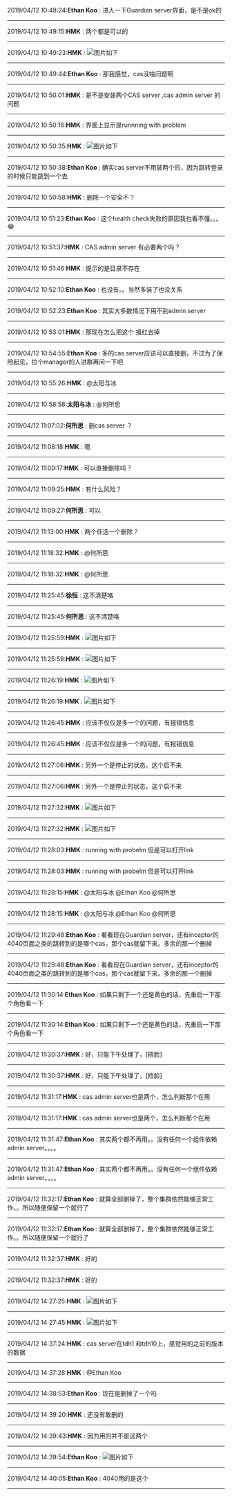 2019/04/12 10:48:24:**Ethan Koo** : 进入一下Guardian server界面，是不是ok的
*************************************************************************************
2019/04/12 10:49:15:**HMK** : 两个都是可以的
*************************************************************************************
2019/04/12 10:49:23:**HMK** : ![图片如下](ATTACHMENT/1555037350.0352252.png)
*******************************************************************************
2019/04/12 10:49:44:**Ethan Koo** : 那我感觉，cas没啥问题啊
*************************************************************************************
2019/04/12 10:50:01:**HMK** : 是不是安装两个CAS server ,cas admin server 的问题
*************************************************************************************
2019/04/12 10:50:16:**HMK** : 界面上显示是runnning with problem
*************************************************************************************
2019/04/12 10:50:35:**HMK** : ![图片如下](ATTACHMENT/1555037422.264778.png)
*******************************************************************************
2019/04/12 10:50:38:**Ethan Koo** : 确实cas server不用装两个的，因为跳转登录的时候只能跳到一个去
*************************************************************************************
2019/04/12 10:50:58:**HMK** : 删除一个安全不？
*************************************************************************************
2019/04/12 10:51:23:**Ethan Koo** : 这个health check失败的原因我也看不懂。。。😂
*************************************************************************************
2019/04/12 10:51:37:**HMK** : CAS admin server 有必要两个吗？
*************************************************************************************
2019/04/12 10:51:46:**HMK** : 提示的是目录不存在
*************************************************************************************
2019/04/12 10:52:10:**Ethan Koo** : 也没有。。当然多装了也没关系
*************************************************************************************
2019/04/12 10:52:23:**Ethan Koo** : 其实大多数情况下用不到admin server
*************************************************************************************
2019/04/12 10:53:01:**HMK** : 那现在怎么把这个 报红去掉
*************************************************************************************
2019/04/12 10:54:55:**Ethan Koo** : 多的cas server应该可以直接删，不过为了保险起见，拉个manager的人进群再问一下吧
*************************************************************************************
2019/04/12 10:55:26:**HMK** : @太阳与冰 
*************************************************************************************
2019/04/12 10:58:58:**太阳与冰** : @何所思 
*************************************************************************************
2019/04/12 11:07:02:**何所思** : 删cas server  ？
*************************************************************************************
2019/04/12 11:08:18:**HMK** : 嗯
*************************************************************************************
2019/04/12 11:09:17:**HMK** : 可以直接删除吗？
*************************************************************************************
2019/04/12 11:09:25:**HMK** : 有什么风险？
*************************************************************************************
2019/04/12 11:09:27:**何所思** : 可以
*************************************************************************************
2019/04/12 11:13:00:**HMK** : 两个任选一个删除？
*************************************************************************************
2019/04/12 11:18:32:**HMK** : @何所思
*************************************************************************************
2019/04/12 11:18:32:**HMK** : @何所思
*************************************************************************************
2019/04/12 11:25:45:**徐恒** : 这不清楚咯
*************************************************************************************
2019/04/12 11:25:45:**何所思** : 这不清楚咯
*************************************************************************************
2019/04/12 11:25:59:**HMK** : ![图片如下](ATTACHMENT/1555039545.7454026.png)
*******************************************************************************
2019/04/12 11:25:59:**HMK** : ![图片如下](ATTACHMENT/1555039545.7363307.png)
*******************************************************************************
2019/04/12 11:26:19:**HMK** : ![图片如下](ATTACHMENT/1555039565.664813.png)
*******************************************************************************
2019/04/12 11:26:19:**HMK** : ![图片如下](ATTACHMENT/1555039565.700965.png)
*******************************************************************************
2019/04/12 11:26:45:**HMK** : 应该不仅仅是多一个的问题，有报错信息
*************************************************************************************
2019/04/12 11:26:45:**HMK** : 应该不仅仅是多一个的问题，有报错信息
*************************************************************************************
2019/04/12 11:27:06:**HMK** : 另外一个是停止的状态，这个启不来
*************************************************************************************
2019/04/12 11:27:06:**HMK** : 另外一个是停止的状态，这个启不来
*************************************************************************************
2019/04/12 11:27:32:**HMK** : ![图片如下](ATTACHMENT/1555039638.9930785.png)
*******************************************************************************
2019/04/12 11:27:32:**HMK** : ![图片如下](ATTACHMENT/1555039639.0862212.png)
*******************************************************************************
2019/04/12 11:28:03:**HMK** : running with probelm 但是可以打开link
*************************************************************************************
2019/04/12 11:28:03:**HMK** : running with probelm 但是可以打开link
*************************************************************************************
2019/04/12 11:28:15:**HMK** : @太阳与冰 @Ethan Koo @何所思
*************************************************************************************
2019/04/12 11:28:15:**HMK** : @太阳与冰 @Ethan Koo @何所思
*************************************************************************************
2019/04/12 11:29:48:**Ethan Koo** : 看看现在Guardian server，还有inceptor的4040页面之类的跳转到的是哪个cas，那个cas就留下来。多余的那一个删掉
*************************************************************************************
2019/04/12 11:29:48:**Ethan Koo** : 看看现在Guardian server，还有inceptor的4040页面之类的跳转到的是哪个cas，那个cas就留下来。多余的那一个删掉
*************************************************************************************
2019/04/12 11:30:14:**Ethan Koo** : 如果只剩下一个还是黄色的话，先重启一下那个角色看一下
*************************************************************************************
2019/04/12 11:30:14:**Ethan Koo** : 如果只剩下一个还是黄色的话，先重启一下那个角色看一下
*************************************************************************************
2019/04/12 11:30:37:**HMK** : 好，只能下午处理了，[捂脸]
*************************************************************************************
2019/04/12 11:30:37:**HMK** : 好，只能下午处理了，[捂脸]
*************************************************************************************
2019/04/12 11:31:17:**HMK** : cas admin server也是两个，怎么判断那个在用
*************************************************************************************
2019/04/12 11:31:17:**HMK** : cas admin server也是两个，怎么判断那个在用
*************************************************************************************
2019/04/12 11:31:47:**Ethan Koo** : 其实两个都不再用。。没有任何一个组件依赖admin server。。。。
*************************************************************************************
2019/04/12 11:31:47:**Ethan Koo** : 其实两个都不再用。。没有任何一个组件依赖admin server。。。。
*************************************************************************************
2019/04/12 11:32:17:**Ethan Koo** : 就算全部删掉了，整个集群依然能够正常工作。。所以随便保留一个就行了
*************************************************************************************
2019/04/12 11:32:17:**Ethan Koo** : 就算全部删掉了，整个集群依然能够正常工作。。所以随便保留一个就行了
*************************************************************************************
2019/04/12 11:32:37:**HMK** : 好的
*************************************************************************************
2019/04/12 11:32:37:**HMK** : 好的
*************************************************************************************
2019/04/12 14:27:25:**HMK** : ![图片如下](ATTACHMENT/1555050432.27581.png)
*******************************************************************************
2019/04/12 14:27:45:**HMK** : ![图片如下](ATTACHMENT/1555050452.0014102.png)
*******************************************************************************
2019/04/12 14:37:24:**HMK** : cas server在tdh1 和tdh10上，感觉用的之前的版本的数据
*************************************************************************************
2019/04/12 14:37:28:**HMK** : @Ethan Koo
*************************************************************************************
2019/04/12 14:38:53:**Ethan Koo** : 现在是删掉了一个吗
*************************************************************************************
2019/04/12 14:39:20:**HMK** : 还没有敢删的
*************************************************************************************
2019/04/12 14:39:43:**HMK** : 因为用的并不是这两个
*************************************************************************************
2019/04/12 14:39:54:**Ethan Koo** : ![图片如下](ATTACHMENT/1555051181.2764413.png)
*******************************************************************************
2019/04/12 14:40:05:**Ethan Koo** : 4040用的是这个
*************************************************************************************
